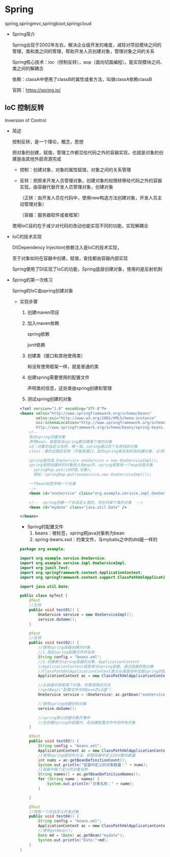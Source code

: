 # Spring

spring,springmvc,springboot,springcloud

- Spring简介

  Spring出现于2002年左右，解决企业级开发的难度，减轻对项目模块之间的管理，类和类之间的管理，帮助开发人员创建对象，管理对象之间的关系

  Spring核心技术：ioc（控制反转），aop（面向切面编程）。能实现模块之间、类之间的解耦合

  依赖：classA中使用了classB的属性或者方法，叫做classA依赖classB

  官网：https://spring.io/



## IoC 控制反转

Inversion of Control

- 简述

  控制反转，是一个理论，概念，思想

  把对象的创建，赋值，管理工作都交给代码之外的容器实现，也就是对象的创建是由其他外部资源完成

  - 控制：创建对象，对象的属性赋值，对象之间的关系管理

  - 反转：把原来开发人员管理对象，创建对象的权限转移给代码之外的容器实现，由容器代替开发人员管理对象，创建对象

    （正转：由开发人员在代码中，使用new构造方法创建对象，开发人员主动管理对象）

    （容器：服务器软件或者框架）

  使用IoC目的在于减少对代码的改动也能实现不同的功能，实现解耦合

  

- IoC的技术实现

  DI(Dependency Injection)依赖注入是IoC的技术实现，

  至于对象如何在容器中创建，赋值，查找都由容器内部实现

  Spring使用了DI实现了IoC的功能，Spring底层创建对象，使用的是反射机制



- Spring的第一次练习

  Spring的IoC由spring创建对象

  - 实现步骤

    1. 创建maven项目

    2. 加入maven依赖

       spring依赖

       junit依赖

    3. 创建类（接口和其他使用类）

       和没有使用框架一样，就是普通的类

    4. 创建spring需要使用的配置文件

       声明类的信息，这些类由spring创建和管理

    5. 测试spring创建的对象

    ```xml
    <?xml version="1.0" encoding="UTF-8"?>
    <beans xmlns="http://www.springframework.org/schema/beans"
           xmlns:xsi="http://www.w3.org/2001/XMLSchema-instance"
           xsi:schemaLocation="http://www.springframework.org/schema/beans
           http://www.springframework.org/schema/beans/spring-beans.xsd">
        <!--
        告诉spring创建对象
        声明bean，就是告诉spring要创建某个类的对象
        id：对象的自定义名称，唯一值，spring通过这个名称找到对象
        class：类的全限定名称（不能是接口，因为spring是反射机制创建对象，必须使用类）
    
        spring就完成 OneService oneService = new OneServiceImpl();
        spring是把创建好的对象放入到map中，spring框架有一个map存放对象
          springMap.put(id的值,对象);
          例如：springMap.put(oneService,new OneServiceImpl());
    
        一个bean标签声明一个对象
        -->
        <bean id="oneService" class="org.example.service.impl.OneServiceImpl"/>
    
        <!--  spring创建一个非自定义类的、存在的某个类的对象  -->
        <bean id="mydate" class="java.util.Date" />
    
    </beans>
    ```

    - Spring的配置文件
      1. beans：根标签，spring把java对象称为bean
      2. spring-beans.xsd：约束文件，与mybatis之中的dtd是一样的

    ```java
    package org.example;
    
    import org.example.service.OneService;
    import org.example.service.impl.OneServiceImpl;
    import org.junit.Test;
    import org.springframework.context.ApplicationContext;
    import org.springframework.context.support.ClassPathXmlApplicationContext;
    
    import java.util.Date;
    
    public class myTest {
        @Test
        //正转
        public void test01() {
            OneService service = new OneServiceImpl();
            service.doSome();
        }
    
        @Test
        //反转
        public void test02() {
            //使用spring容器创建的对象
            //1.指定spring配置文件的名称
            String config = "beans.xml";
            //2.创建表示spring容器的对象，ApplicationContest
            //ApplicationContest就是表示spring容器，通过容器获取对象
            //ClassPathXmlApplicationContext表示从类路径中加载spring的配置文件
            ApplicationContext ac = new ClassPathXmlApplicationContext(config);
    
            //从容器中获取某个对象，你要调用的方法
            //getBean("配置文件中的bean的id值")
            OneService service = (OneService) ac.getBean("oneService");
    
            //使用spring创建好的对象
            service.doSome();
    
            //spring默认创建对象的事件
            //在创建spring的容器时，会创建配置文件中的所有对象
        }
    
        @Test
        public void test03() {
            String config = "beans.xml";
            ApplicationContext ac = new ClassPathXmlApplicationContext(config);
            //使用spring提供的方法，获取容器中定义的对象的数量
            int nums = ac.getBeanDefinitionCount();
            System.out.println("容器中定义的对象数量：" + nums);
            //容器中每个定义的对象名称
            String names[] = ac.getBeanDefinitionNames();
            for (String name : names) {
                System.out.println("对象名称：" + name);
            }
    
        }
    
        @Test
        //获取一个非自定义的类对象
        public void test04() {
            String config = "beans.xml";
            ApplicationContext ac = new ClassPathXmlApplicationContext(config);
            //使用getBean();
            Date md = (Date) ac.getBean("mydate");
            System.out.println("Date:"+md);
        }
    }
    ```

    

    


